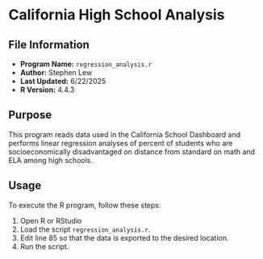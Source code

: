 # California High School Analysis

## File Information
- **Program Name:** `regression_analysis.r`
- **Author:** Stephen Lew
- **Last Updated:** 6/22/2025
- **R Version:** 4.4.3

## Purpose
This program reads data used in the California School Dashboard and performs linear regression analyses of percent of students who are socioeconomically disadvantaged on distance from standard on math and ELA among high schools.

## Usage
To execute the R program, follow these steps:
1. Open R or RStudio
2. Load the script `regression_analysis.r`.
3. Edit line 85 so that the data is exported to the desired location.
4. Run the script.
